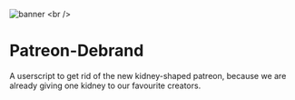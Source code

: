 ![banner]([[https://raw.githubusercontent.com/Z2r-YT/Apple-ARkit-Model-Grabber/main/Example.gif](https://z2r-yt.github.io/Patreon-Debrand/src/banner.png)](https://z2r-yt.github.io/Patreon-Debrand/src/banner.png)) <br />

# Patreon-Debrand
A userscript to get rid of the new kidney-shaped patreon, because we are already giving one kidney to our favourite creators.
